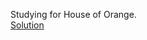 Studying for House of Orange.    
[Solution](https://jinniswiz.com/2019/07/27/hitcon-ctf-2016-house-of-orange-house-of-orange%e3%82%92%e5%ad%a6%e3%81%b6/)
